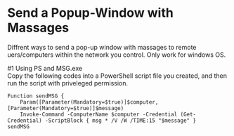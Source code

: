# Send a Popup-Window with Massages
Diffrent ways to send a pop-up window with massages to remote uers/computers within the network you control. Only work for windows OS.

#1 Using PS and MSG.exe  
Copy the following codes into a PowerShell script file you created, and then run the script with priveleged permission.
```
Function sendMSG { 
	Param([Parameter(Mandatory=$true)]$computer, [Parameter(Mandatory=$true)]$message)
	Invoke-Command -ComputerName $computer -Credential (Get-Credential) -ScriptBlock { msg * /V /W /TIME:15 "$message" }
sendMSG
```
